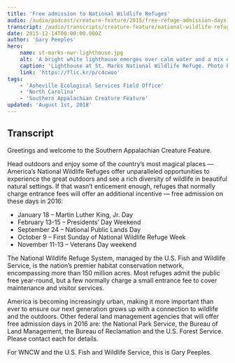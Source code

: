 ```yaml
---
title: 'Free admission to National Wildlife Refuges'
audio: /audio/podcast/creature-feature/2015/free-refuge-admission-days.mp3
transcript: /audio/transcripts/creature-feature/national-wildlife-refuges.pdf
date: 2015-12-14T00:00:00.000Z
author: 'Gary Peeples'
hero:
    name: st-marks-nwr-lighthouse.jpg
    alt: 'A bright white lighthouse emerges over calm water and a mix of palm and oak trees.'
    caption: 'Lighthouse at St. Marks National Wildlife Refuge. Photo by Steve Hillebrand, USFWS.'
    link: 'https://flic.kr/p/c4cwoo'
tags:
    - 'Asheville Ecological Services Field Office'
    - 'North Carolina'
    - 'Southern Appalachian Creature Feature'
updated: 'August 1st, 2018'
---
```


## Transcript

Greetings and welcome to the Southern Appalachian Creature Feature.

Head outdoors and enjoy some of the country’s most magical places — America’s National Wildlife Refuges offer unparalleled opportunities to experience the great outdoors and see a rich diversity of wildlife in beautiful natural settings. If that wasn’t enticement enough, refuges that normally charge entrance fees will offer an additional incentive — free admission on these days in 2016:

- January 18 – Martin Luther King, Jr. Day
- February 13-15 – Presidents’ Day Weekend
- September 24 – National Public Lands Day
- October 9 – First Sunday of National Wildlife Refuge Week
- November 11-13 – Veterans Day weekend

The National Wildlife Refuge System, managed by the U.S. Fish and Wildlife Service, is the nation’s premier habitat conservation network, encompassing more than 150 million acres. Most refuges admit the public free year-round, but a few normally charge a small entrance fee to cover maintenance and visitor services.

America is becoming increasingly urban, making it more important than ever to ensure our next generation grows up with a connection to wildlife and the outdoors. Other federal land management agencies that will offer free admission days in 2016 are: the National Park Service, the Bureau of Land Management, the Bureau of Reclamation and the U.S. Forest Service. Please contact each for details.

For WNCW and the U.S. Fish and Wildlife Service, this is Gary Peeples.